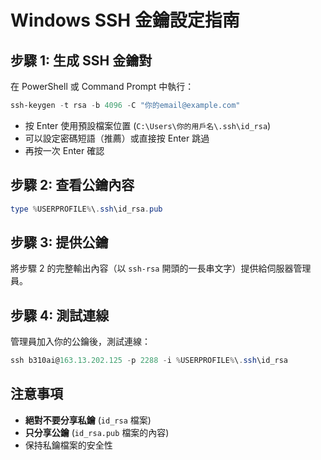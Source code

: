 # Windows SSH 金鑰設定指南

## 步驟 1: 生成 SSH 金鑰對

在 PowerShell 或 Command Prompt 中執行：

```powershell
ssh-keygen -t rsa -b 4096 -C "你的email@example.com"
```

- 按 Enter 使用預設檔案位置 (`C:\Users\你的用戶名\.ssh\id_rsa`)
- 可以設定密碼短語（推薦）或直接按 Enter 跳過
- 再按一次 Enter 確認

## 步驟 2: 查看公鑰內容

```powershell
type %USERPROFILE%\.ssh\id_rsa.pub
```

## 步驟 3: 提供公鑰

將步驟 2 的完整輸出內容（以 `ssh-rsa` 開頭的一長串文字）提供給伺服器管理員。

## 步驟 4: 測試連線

管理員加入你的公鑰後，測試連線：

```powershell
ssh b310ai@163.13.202.125 -p 2288 -i %USERPROFILE%\.ssh\id_rsa
```

## 注意事項

- **絕對不要分享私鑰** (`id_rsa` 檔案)
- **只分享公鑰** (`id_rsa.pub` 檔案的內容)
- 保持私鑰檔案的安全性
